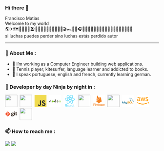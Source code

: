### Hi there 👋

<!--
**frmatias/frmatias** is a ✨ _special_ ✨ repository because its `README.md` (this file) appears on your GitHub profile.
-->

Francisco Matias <br />
Welcome to my world<br />
🌎✈🗺⛹🏻🏄🏻🏖🖖📸🍾🍉🍕🍫🍦🧀🍣🎡🎬🏎📱🔀🎧👨🏽‍💻💯🇧🇷🇩🇪🇺🇸🇳🇱🇮🇹🇨🇭🇫🇷<br />
si luchas puedes perder sino luchas estás perdido autor

---

### 💯 About Me :

- 🔭 I’m working as a Computer Engineer building web applications.
- 🌱 Tennis player, kitesurfer, language learner and addicted to books.
- 💭 I speak portuguese, english and french, currently learning german.

### 🥷 Developer by day Ninja by night in :
<div>
  <img src="https://cdn.jsdelivr.net/gh/devicons/devicon/icons/go/go-original.svg"  width="40" height="40" />&nbsp;
  <img src="https://cdn.jsdelivr.net/gh/devicons/devicon/icons/typescript/typescript-original.svg" width="40" height="40" />&nbsp;
  <img src="https://github.com/devicons/devicon/blob/master/icons/javascript/javascript-original.svg" title="JavaScript" alt="JavaScript" width="40" height="40"/>&nbsp;
  <img src="https://github.com/devicons/devicon/blob/master/icons/nodejs/nodejs-original-wordmark.svg" title="NodeJS" alt="NodeJS" width="40" height="40"/>&nbsp;
  <img src="https://github.com/devicons/devicon/blob/master/icons/react/react-original-wordmark.svg" title="React" alt="React" width="40" height="40"/>&nbsp;
  <img src="https://cdn.jsdelivr.net/gh/devicons/devicon/icons/graphql/graphql-plain.svg" width="40" height="40"/>&nbsp;
  <img src="https://github.com/devicons/devicon/blob/master/icons/firebase/firebase-plain-wordmark.svg" title="Firebase" alt="Firebase" width="40" height="40"/>&nbsp;
  <img src="https://cdn.jsdelivr.net/gh/devicons/devicon/icons/postgresql/postgresql-original.svg"  width="40" height="40"/>&nbsp;
  <img src="https://github.com/devicons/devicon/blob/master/icons/mysql/mysql-original-wordmark.svg" title="MySQL"  alt="MySQL" width="40" height="40"/>&nbsp;
  <img src="https://github.com/devicons/devicon/blob/master/icons/amazonwebservices/amazonwebservices-plain-wordmark.svg" title="AWS" alt="AWS" width="40" height="40"/>&nbsp;
  <img src="https://github.com/devicons/devicon/blob/master/icons/git/git-original-wordmark.svg" title="Git" **alt="Git" width="40" height="40"/>&nbsp;
  <img src="https://cdn.jsdelivr.net/gh/devicons/devicon/icons/docker/docker-original.svg" width="40" height="40"/>

</div>

### 📫 How to reach me :

<div>
<a href="https://twitter.com/_fcomatias" target="_blank"><img src="https://img.shields.io/badge/Twitter-blue?style=for-the-badge&logo=twitter&logoColor=white" target="_blank"></a>
<a href = "mailto:vandembergneto@gmail.com"><img src="https://img.shields.io/badge/Gmail-D14836?style=for-the-badge&logo=gmail&logoColor=white" target="_blank"></a>
</div>

